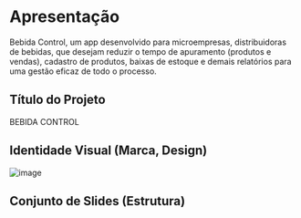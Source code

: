 # Apresentação

Bebida Control, um app desenvolvido para microempresas, distribuidoras de bebidas, que desejam reduzir o tempo de apuramento (produtos e vendas), cadastro de produtos, baixas de estoque e demais relatórios para uma gestão eficaz de todo o processo.

## Título do Projeto

BEBIDA CONTROL

## Identidade Visual (Marca, Design)

![image](https://github.com/ICEI-PUC-Minas-PMV-ADS/pmv-ads-2023-2-e3-proj-mov-t4-pmv-ads-2023-2-e3-proj-mov-t4-time5-ce/assets/111437215/ae3d59c2-ee93-40bd-bb97-1674779ef562)


## Conjunto de Slides (Estrutura)


